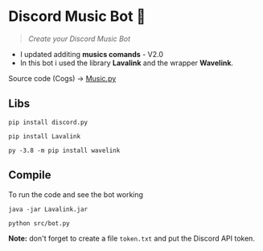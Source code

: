 # Discord Music Bot 🤖
> <i> Create your Discord Music Bot </i>
- I updated additing **musics comands** - V2.0
- In this bot i used the library **Lavalink** and the wrapper **Wavelink**.

Source code (Cogs) -> <a href="https://github.com/vLeeH/Lavalink-discord/blob/main/src/cogs/Music.py">Music.py</a>

## Libs

```
pip install discord.py
```

```
pip install Lavalink
```

```
py -3.8 -m pip install wavelink
```

## Compile
To run the code and see the bot working
```
java -jar Lavalink.jar
```
```
python src/bot.py
``` 
**Note:** don't forget to create a file `token.txt` and put the Discord API token.
